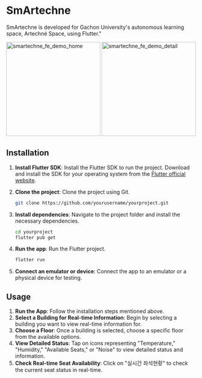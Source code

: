 # SmArtechne

SmArtechne is developed for Gachon University's autonomous learning space, Artechné Space, using Flutter."

<img width="250" alt="smartechne_fe_demo_home" src="https://github.com/SmArtechne/smartechne_frontend/assets/112641576/011fece9-25dd-4f73-bd64-41d8b984da13.png">
<img width="250" alt="smartechne_fe_demo_detail" src="https://github.com/SmArtechne/smartechne_frontend/assets/112641576/112641576/63022708-9453-42ed-b09a-3cfb4bc7c193.png">

## Installation

1. **Install Flutter SDK**: Install the Flutter SDK to run the project. Download and install the SDK for your operating system from the [Flutter official website](https://flutter.dev/docs/get-started/install).

2. **Clone the project**: Clone the project using Git.

   ```bash
   git clone https://github.com/yourusername/yourproject.git
   ```

3. **Install dependencies**: Navigate to the project folder and install the necessary dependencies.

   ```bash
   cd yourproject
   flutter pub get
   ```

4. **Run the app**: Run the Flutter project.

   ```bash
   flutter run
   ```

5. **Connect an emulator or device**: Connect the app to an emulator or a physical device for testing.

## Usage

1. **Run the App**: Follow the installation steps mentioned above.
2. **Select a Building for Real-time Information**: Begin by selecting a building you want to view real-time information for.
3. **Choose a Floor**: Once a building is selected, choose a specific floor from the available options.
4. **View Detailed Status**: Tap on icons representing "Temperature," "Humidity," "Available Seats," or "Noise" to view detailed status and information.
5. **Check Real-time Seat Availability**: Click on "실시간 좌석현황" to check the current seat status in real-time.
